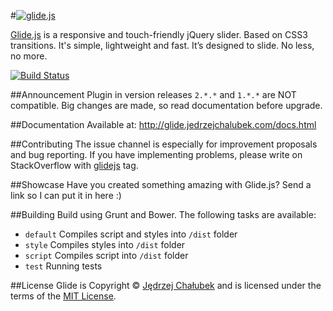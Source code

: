 #[![glide.js](http://glide.jedrzejchalubek.com/images/glide-logotype.png)](http://glide.jedrzejchalubek.com)

[Glide.js](http://glide.jedrzejchalubek.com) is a responsive and touch-friendly jQuery slider. Based on CSS3 transitions. It's simple, lightweight and fast. It’s designed to slide. No less, no more.

[![Build Status](https://api.travis-ci.org/jedrzejchalubek/glidejs.svg?branch=master)](https://travis-ci.org/jedrzejchalubek/glidejs)

##Announcement
Plugin in version releases `2.*.*` and `1.*.*` are NOT compatible. Big changes are made, so read documentation before upgrade.

##Documentation
Available at: http://glide.jedrzejchalubek.com/docs.html

##Contributing
The issue channel is especially for improvement proposals and bug reporting. If you have implementing problems, please write on StackOverflow with [glidejs](http://stackoverflow.com/questions/tagged/glidejs) tag.

##Showcase
Have you created something amazing with Glide.js? Send a link so I can put it in here :)

##Building
Build using Grunt and Bower. The following tasks are available:
- `default` Compiles script and styles into `/dist` folder
- `style` Compiles styles into `/dist` folder
- `script` Compiles script into `/dist` folder
- `test` Running tests

##License
Glide is Copyright © [Jędrzej Chałubek](http://jedrzejchalubek.com) and is licensed under the terms of the [MIT License](http://opensource.org/licenses/MIT).
